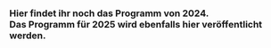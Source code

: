 ### Hier findet ihr noch das Programm von 2024.<br>Das Programm für 2025 wird ebenfalls hier veröffentlicht werden.
